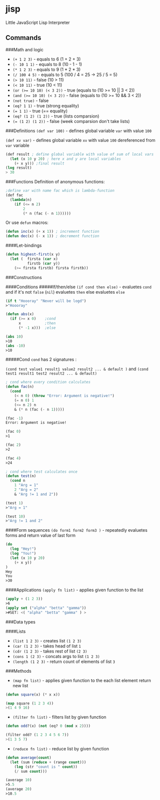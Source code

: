 # jisp
Little JavaScript Lisp Interpreter

## Commands
###Math and logic
  - `(+ 1 2 3)` - equals to 6 (1 + 2 + 3)
  - `(- 10 1 1)` - equals to 8 (10 - 1 - 1)
  - `(* 1 2 3)` - equals to 9 (1 * 2 * 3)
  - `(/ 100 4 5)` - equals to 5 (100 / 4 = 25 -> 25 / 5 = 5)
  - `(> 10 11)` - false (10 > 11)
  - `(< 10 11)` - true (10 < 11)
  - `(or (>= 10 10) (< 3 2))` - true (equals to (10 >= 10 || 3 < 2))
  - `(and (>= 10 10) (< 3 2))` - false (equals to (10 >= 10 && 3 < 2))
  - `(not true)` - false
  - `(eq? 1 1)` - true (strong equality)
  - `(= 1 1)` - true (== equality)
  - `(eq? (1 2) (1 2))` - true (lists comparsion)
  - `(= (1 2) (1 2))` - false (week comparsion don't take lists)

###Definitions
`(def var 100)` - defines global variable `var` with value `100`

`(def xv var)` - defines global variable `xv` with value `100` dereferenced from `var` variable

```lisp
(def result ; define global variable with value of sum of local vars
  (let (x 10 y 20) ; here x and y are local variables 
    (+ x y))) ;final result 
(log result) 
> 30
```

###Functions
Definition of anonymous functions:
```lisp 
;define var with name fac which is lambda-function
(def fac
  (lambda(n)
    (if (<= n 2)
        2
        (* n (fac (- n 1))))))
```
Or use `defun` macros:
```lisp
(defun inc(x) (+ x 1)) ; increment function
(defun dec(x) (- x 1)) ; decrement function
```

####Let-bindings
```lisp
(defun highest-first(x y) 
  (let (  firsta (car x)
          firstb (car y))
    (>= firsta firstb) firsta firstb))
```

###Constructions

####Conditions
#####If/then/else
`(if cond then else)` - evaluetes `cond` and if it's not `false` (`nil`) evaluetes `then` else evaluetes `else`

```lisp
(if t "Hoooray" "Never will be logd")
>"Hoooray"

(defun abs(x)
  (if (>= x 0)    ;cond
      x           ;then
      (* -1 x)))  ;else

(abs 10)
>10
(abs -10)
>10
```

#####Cond
`cond` has 2 signatures :

`(cond test value1 result1 value2 result2 ... & default )` and `(cond test1 result1 test2 result2 ... & default)` 

```lisp
; cond where every condition calculates 
(defun fac(n)
  (cond 
    (< n 0) (throw "Error: Argument is negative!")
    (= n 0) 1
    (<= n 2) n
    & (* n (fac (- n 1)))))

(fac -1)
Error: Argument is negative!

(fac 0)
>1

(fac 2)
>2

(fac 4)
>24
```

```lisp
; cond where test calculates once
(defun test(n)
  (cond n
    1 "Arg = 1"
    2 "Arg = 2"
    & "Arg != 1 and 2"))

(test 1)
>"Arg = 1"

(test 10)
>"Arg != 1 and 2"
```



####Form sequences
`(do form1 form2 form3 )` - repeatedly evaluetes forms and return value of last form

```lisp
(do 
  (log "Hey!")  
  (log "You!")
  (let (x 10 y 20)
    (+ x y))
)
Hey
You
>30
```

####Applications
`(apply fn list)` - applies given function to the list

```lisp
(apply + (1 2 3))
>6
(apply set ("alpha" "betta" "gamma"))
>#SET: <( "alpha" "betta" "gamma" ) >
```

###Data types

####Lists
  - `(list 1 2 3)` - creates list  `(1 2 3)`
  - `(car (1 2 3)` - takes head of list `1`
  - `(cdr (1 2 3)` - takes rest of list `(2 3)`
  - `(cons 1 (2 3)` - concats args to list `(1 2 3)`
  - `(length (1 2 3)` - return count of elements of list `3`

###Methods
  - `(map fn list)` - applies given function to the each list element return new list

```lisp
(defun square(x) (* x x))

(map square (1 2 3 4))
>(1 4 9 16)
```

  - `(filter fn list)` - filters list by given function

```lisp
(defun odd?(x) (not (eq? 0 (mod x 2))))

(filter odd? (1 2 3 4 5 6 7))
>(1 3 5 7)
```

  - `(reduce fn list)` - reduce list by given function

```lisp
(defun average(count)
  (let (sum (reduce + (range count))) 
    (log (str "count is " count))
    (/ sum count)))

(average 10)
>5.5
(average 20)
>10.5
```